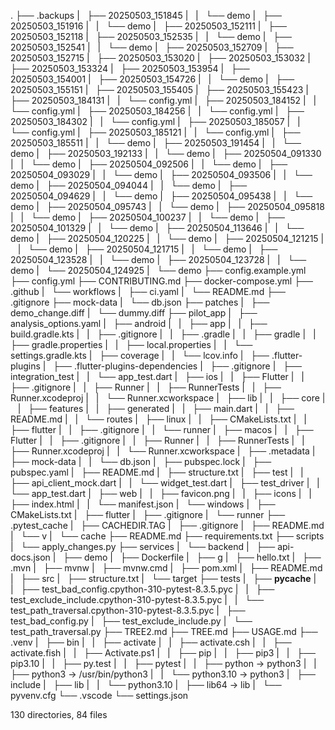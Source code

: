 .
├── .backups
|   ├── 20250503_151845
|   |   └── demo
|   ├── 20250503_151916
|   |   └── demo
|   ├── 20250503_152111
|   ├── 20250503_152118
|   ├── 20250503_152535
|   |   └── demo
|   ├── 20250503_152541
|   |   └── demo
|   ├── 20250503_152709
|   ├── 20250503_152715
|   ├── 20250503_153020
|   ├── 20250503_153032
|   ├── 20250503_153324
|   ├── 20250503_153954
|   ├── 20250503_154001
|   ├── 20250503_154726
|   |   └── demo
|   ├── 20250503_155151
|   ├── 20250503_155405
|   ├── 20250503_155423
|   ├── 20250503_184131
|   |   └── config.yml
|   ├── 20250503_184152
|   |   └── config.yml
|   ├── 20250503_184256
|   |   └── config.yml
|   ├── 20250503_184302
|   |   └── config.yml
|   ├── 20250503_185057
|   |   └── config.yml
|   ├── 20250503_185121
|   |   └── config.yml
|   ├── 20250503_185511
|   |   └── demo
|   ├── 20250503_191454
|   |   └── demo
|   ├── 20250503_192133
|   |   └── demo
|   ├── 20250504_091330
|   |   └── demo
|   ├── 20250504_092506
|   |   └── demo
|   ├── 20250504_093029
|   |   └── demo
|   ├── 20250504_093506
|   |   └── demo
|   ├── 20250504_094044
|   |   └── demo
|   ├── 20250504_094629
|   |   └── demo
|   ├── 20250504_095438
|   |   └── demo
|   ├── 20250504_095743
|   |   └── demo
|   ├── 20250504_095818
|   |   └── demo
|   ├── 20250504_100237
|   |   └── demo
|   ├── 20250504_101329
|   |   └── demo
|   ├── 20250504_113646
|   |   └── demo
|   ├── 20250504_120225
|   |   └── demo
|   ├── 20250504_121215
|   |   └── demo
|   ├── 20250504_121715
|   |   └── demo
|   ├── 20250504_123528
|   |   └── demo
|   ├── 20250504_123728
|   |   └── demo
|   └── 20250504_124925
|       └── demo
├── config.example.yml
├── config.yml
├── CONTRIBUTING.md
├── docker-compose.yml
├── .github
|   └── workflows
|       ├── ci.yaml
|       └── README.md
├── .gitignore
├── mock-data
|   └── db.json
├── patches
|   ├── demo_change.diff
|   └── dummy.diff
├── pilot_app
|   ├── analysis_options.yaml
|   ├── android
|   |   ├── app
|   |   ├── build.gradle.kts
|   |   ├── .gitignore
|   |   ├── .gradle
|   |   ├── gradle
|   |   ├── gradle.properties
|   |   ├── local.properties
|   |   └── settings.gradle.kts
|   ├── coverage
|   |   └── lcov.info
|   ├── .flutter-plugins
|   ├── .flutter-plugins-dependencies
|   ├── .gitignore
|   ├── integration_test
|   |   └── app_test.dart
|   ├── ios
|   |   ├── Flutter
|   |   ├── .gitignore
|   |   ├── Runner
|   |   ├── RunnerTests
|   |   ├── Runner.xcodeproj
|   |   └── Runner.xcworkspace
|   ├── lib
|   |   ├── core
|   |   ├── features
|   |   ├── generated
|   |   ├── main.dart
|   |   ├── README.md
|   |   └── routes
|   ├── linux
|   |   ├── CMakeLists.txt
|   |   ├── flutter
|   |   ├── .gitignore
|   |   └── runner
|   ├── macos
|   |   ├── Flutter
|   |   ├── .gitignore
|   |   ├── Runner
|   |   ├── RunnerTests
|   |   ├── Runner.xcodeproj
|   |   └── Runner.xcworkspace
|   ├── .metadata
|   ├── mock-data
|   |   └── db.json
|   ├── pubspec.lock
|   ├── pubspec.yaml
|   ├── README.md
|   ├── structure.txt
|   ├── test
|   |   ├── api_client_mock.dart
|   |   └── widget_test.dart
|   ├── test_driver
|   |   └── app_test.dart
|   ├── web
|   |   ├── favicon.png
|   |   ├── icons
|   |   ├── index.html
|   |   └── manifest.json
|   └── windows
|       ├── CMakeLists.txt
|       ├── flutter
|       ├── .gitignore
|       └── runner
├── .pytest_cache
|   ├── CACHEDIR.TAG
|   ├── .gitignore
|   ├── README.md
|   └── v
|       └── cache
├── README.md
├── requirements.txt
├── scripts
|   └── apply_changes.py
├── services
|   └── backend
|       ├── api-docs.json
|       ├── demo
|       ├── Dockerfile
|       ├── g
|       ├── hello.txt
|       ├── .mvn
|       ├── mvnw
|       ├── mvnw.cmd
|       ├── pom.xml
|       ├── README.md
|       ├── src
|       ├── structure.txt
|       └── target
├── tests
|   ├── __pycache__
|   |   ├── test_bad_config.cpython-310-pytest-8.3.5.pyc
|   |   ├── test_exclude_include.cpython-310-pytest-8.3.5.pyc
|   |   └── test_path_traversal.cpython-310-pytest-8.3.5.pyc
|   ├── test_bad_config.py
|   ├── test_exclude_include.py
|   └── test_path_traversal.py
├── TREE2.md
├── TREE.md
├── USAGE.md
├── .venv
|   ├── bin
|   |   ├── activate
|   |   ├── activate.csh
|   |   ├── activate.fish
|   |   ├── Activate.ps1
|   |   ├── pip
|   |   ├── pip3
|   |   ├── pip3.10
|   |   ├── py.test
|   |   ├── pytest
|   |   ├── python -> python3
|   |   ├── python3 -> /usr/bin/python3
|   |   └── python3.10 -> python3
|   ├── include
|   ├── lib
|   |   └── python3.10
|   ├── lib64 -> lib
|   └── pyvenv.cfg
└── .vscode
    └── settings.json

130 directories, 84 files
